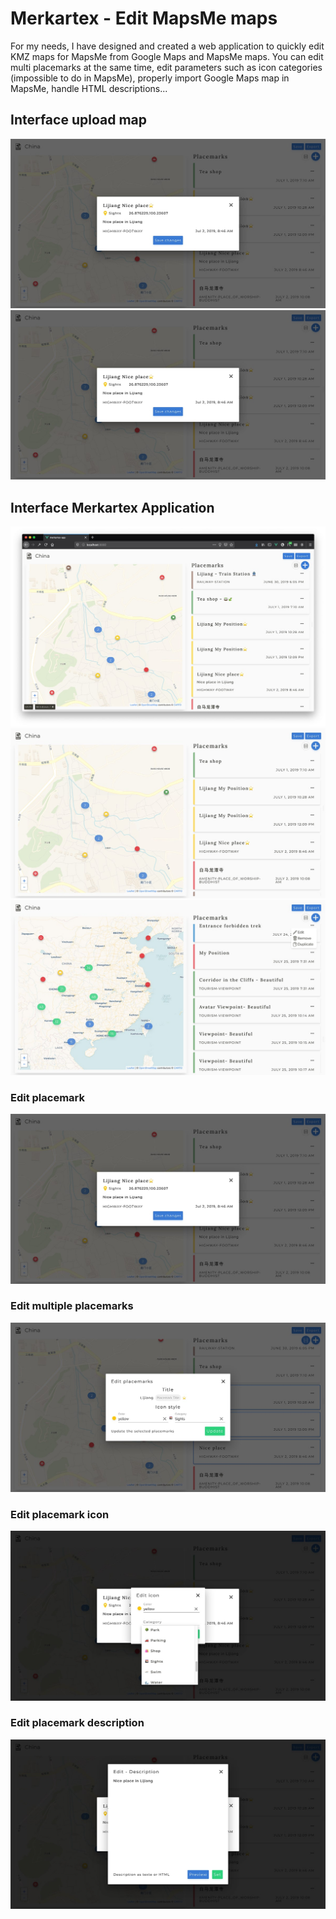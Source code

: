 # Merkartex - Edit MapsMe maps
For my needs, I have designed and created a web application to quickly edit KMZ maps for MapsMe from Google Maps and MapsMe maps. You can edit multi placemarks at the same time, edit parameters such as icon categories (impossible to do in MapsMe), properly import Google Maps map in MapsMe, handle HTML descriptions...

## Interface upload map
<img alt="Interface upload map - 1" src="./screenshots/4-w1200-min.jpg" title="Interface upload map - 1">
<img alt="Interface upload map - 2" src="./screenshots/4-w1200-min.jpg" title="Interface upload map - 2">

## Interface Merkartex Application
<img alt="Interface Merkartex app - 1" src="./screenshots/1-w1200-min.jpg" title="Interface Merkartex app - 1">
<img alt="Interface Merkartex app - 2" src="./screenshots/2-w1200-min.jpg" title="Interface Merkartex app - 2">
<img alt="Interface Merkartex app - 3" src="./screenshots/3-w1200-min.jpg" title="Interface Merkartex app - 3">

### Edit placemark
<img alt="Interface Merkartex app - Edit placemark" src="./screenshots/4-w1200-min.jpg" title="Interface Merkartex app - Edit placemark">

### Edit multiple placemarks
<img alt="Interface Merkartex app - Edit multiple placemarks" src="./screenshots/5-w1200-min.jpg" title="Interface Merkartex app - Edit multiple placemarks">

### Edit placemark icon
<img alt="Interface Merkartex app - Edit placemark icon" src="./screenshots/6-w1200-min.jpg" title="Interface Merkartex app - Edit placemark icon">

### Edit placemark description
<img alt="Interface Merkartex app - Edit placemark description" src="./screenshots/7-w1200-min.jpg" title="Interface Merkartex app - Edit placemark description">
